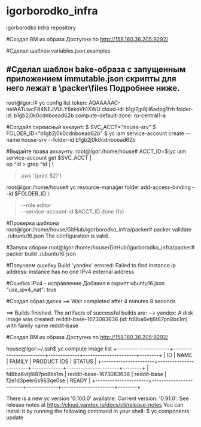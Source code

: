 # igorborodko_infra
igorborodko Infra repository


#Создал ВМ из образа
Доступна по http://158.160.36.205:9292/

#Сделал шаблон variables.json.examples 

#Сделал шаблон bake-образа с запущенным приложением	immutable.json
скрипты для него лежат в \packer\files
Подробнее ниже.
---------------------------------------------------------------
root@Igor:/# yc config list
token: AQAAAAAC-neIAATuwcF84NEJVULYtlekoVh1XWU
cloud-id: b1gi2jp8jll6adpg1frh
folder-id: b1gb2j0k0cdnboead62b
compute-default-zone: ru-central1-a

#Создайл сервисный аккаунт:
$ SVC_ACCT="house-srv"
$ FOLDER_ID="b1gb2j0k0cdnboead62b"
$ yc iam service-account create --name house-srv --folder-id b1gb2j0k0cdnboead62b


#Выдайте права аккаунту:
root@Igor:/home/house# ACCT_ID=$(yc iam service-account get $SVC_ACCT | \
ep ^id > grep ^id | \
> awk '{print $2}')

root@Igor:/home/house# yc resource-manager folder add-access-binding --id $FOLDER_ID \
> --role editor \
> --service-account-id $ACCT_ID
done (1s)

#Проверка шаблона
root@Igor:/home/house/GitHub/igorborodko_infra/packer# packer validate ./ubuntu16.json
The configuration is valid.

#Запуск сборки
root@Igor:/home/house/GitHub/igorborodko_infra/packer#  packer build ./ubuntu16.json

#Получаем ошибку 
Build 'yandex' errored: Failed to find instance ip address:
instance has no one IPv4 external address

#Ошибка IPv4 - исправление
Добавил в скрипт ubuntu16.json  "use_ipv4_nat": true

#Создал образ диска
==> Wait completed after 4 minutes 8 seconds

==> Builds finished. The artifacts of successful builds are:
--> yandex: A disk image was created: reddit-base-1673083636 (id: fd8ba6vtj6t87pn8bs1m) with family name reddit-base

#Создал ВМ из образа
Доступна по http://158.160.36.205:9292/

house@Igor:~/.ssh$ yc compute image list
+----------------------+------------------------+-------------+----------------------+--------+
|          ID          |          NAME          |   FAMILY    |     PRODUCT IDS      | STATUS |
+----------------------+------------------------+-------------+----------------------+--------+
| fd8ba6vtj6t87pn8bs1m | reddit-base-1673083636 | reddit-base | f2e1d3peer6s963qe0se | READY  |
+----------------------+------------------------+-------------+----------------------+--------+

There is a new yc version '0.100.0' available. Current version: '0.91.0'.
See release notes at https://cloud.yandex.ru/docs/cli/release-notes
You can install it by running the following command in your shell:
        $ yc components update